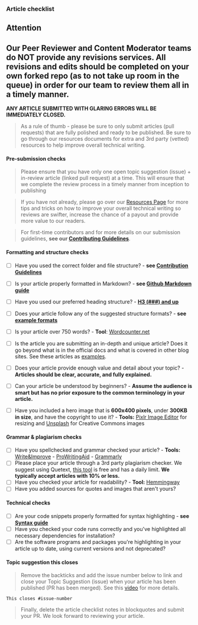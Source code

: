 ### Article checklist

## Attention
## Our **Peer Reviewer and Content Moderator teams do NOT provide any revisions services.** All revisions and edits should be completed on your own forked repo (as to not take up room in the queue) in order for our team to review them all in a timely manner. 

**ANY ARTICLE SUBMITTED WITH GLARING ERRORS WILL BE IMMEDIATELY CLOSED.**

>As a rule of thumb - please be sure to only submit articles (pull requests) that are fully polished and ready to be published. Be sure to go through our resources documents for extra and 3rd party (vetted) resources to help improve overall technical writing.

#### Pre-submission checks
> Please ensure that you have only one open topic suggestion (issue) + in-review article (linked pull request) at a time. This will ensure that we complete the review process in a timely manner from inception to publishing

> If you have not already, please go over our [Resources Page](https://github.com/section-engineering-education/engineering-education/blob/master/new_contributors/resources-page.md) for more tips and tricks on how to improve your overall technical writing so reviews are swifter, increase the chance of a payout and provide more value to our readers.

> For first-time contributors and for more details on our submission guidelines, **see our [Contributing Guidelines](https://github.com/section-engineering-education/engineering-education/blob/master/new_contributors/CONTRIBUTING.md)**.

#### Formatting and structure checks
- [ ] Have you used the correct folder and file structure? - **see [Contribution Guidelines](https://github.com/section-engineering-education/engineering-education/blob/master/new_contributors/CONTRIBUTING.md)**
- [ ] Is your article properly formatted in Markdown? - **see [Github Markdown guide](https://github.com/adam-p/markdown-here/wiki/Markdown-Cheatsheet)**
- [ ] Have you used our preferred heading structure? - **[H3 (###) and up](https://github.com/adam-p/markdown-here/wiki/Markdown-Cheatsheet#headers)**
- [ ] Does your article follow any of the suggested structure formats? - **see [example formats](https://github.com/section-io/engineering-education/blob/master/CONTRIBUTING.md#example-format-structure)**

- [ ] Is your article over 750 words? - **Tool**: [Wordcounter.net](https://wordcounter.net)
- [ ] Is the article you are submitting an in-depth and unique article? Does it go beyond what is in the official docs and what is covered in other blog sites. See these articles as [examples](https://github.com/section-engineering-education/engineering-education/blob/master/new_contributors/resources-page.md).
- [ ] Does your article provide enough value and detail about your topic? - **Articles should be clear, accurate, and fully explained.**
- [ ] Can your article be understood by beginners? - **Assume the audience is smart but has no prior exposure to the common terminology in your article.**

- [ ] Have you included a hero image that is **600x400 pixels**, under **300KB in size**, and have the copyright to use it? - **Tools:** [Pixlr Image Editor](https://pixlr.com/e) for resizing and [Unsplash](https://unsplash.com) for Creative Commons images
      
#### Grammar & plagiarism checks
- [ ] Have you spellchecked and grammar checked your article? - **Tools:** [Write&Improve](https://writeandimprove.com/?lang=en-GB) - [ProWritingAid](https://prowritingaid.com/) - [Grammarly](https://grammarly.com) 
- [ ] Please place your article through a 3rd party plagiarism checker. We suggest using Quetext, [this tool](https://www.quetext.com/) is free and has a daily limit. **We typically accept articles with 10% or less.**
- [ ] Have you checked your article for readability? - **Tool:** [Hemmingway](http://www.hemingwayapp.com)
- [ ] Have you added sources for quotes and images that aren't yours?

#### Technical checks
- [ ] Are your code snippets properly formatted for syntax highlighting - **see [Syntax guide](https://gohugo.io/content-management/syntax-highlighting)**
- [ ] Have you checked your code runs correctly and you've highlighted all necessary dependencies for installation?
- [ ] Are the software programs and packages you're highlighting in your article up to date, using current versions and not deprecated?

#### Topic suggestion this closes
> Remove the backticks and add the issue number below to link and close your Topic Suggestion (issue) when your article has been published (PR has been merged). See this [video](https://youtu.be/TKJ4RdhyB5Y?t=278) for more details.

`This closes #issue-number`

> Finally, delete the article checklist notes in blockquotes and submit your PR. We look forward to reviewing your article.

